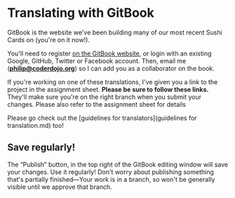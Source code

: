 # Translating with GitBook

GitBook is the website we've been building many of our most recent Sushi Cards on \(you're on it now!\).

You'll need to register [on the GitBook website](https://www.gitbook.com/join), or login with an existing Google, GitHub, Twitter or Facebook account. Then, email me \(**philip@coderdojo.org**\) so I can add you as a collaborator on the book.

If you're working on one of these translations, I've given you a link to the project in the assignment sheet. **Please be sure to follow these links.** They'll make sure you're on the right branch when you submit your changes. Please also refer to the assignment sheet for details

Please go check out the [guidelines for translators](guidelines for translation.md) too!

## Save regularly!

The “Publish” button, in the top right of the GitBook editing window will save your changes. Use it regularly! Don't worry about publishing something that's partially finished—Your work is in a branch, so won't be generally visible until we approve that branch.

